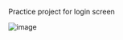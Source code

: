 Practice project for login screen

![image](https://github.com/MariGsp/LittleLemonLogin/assets/47831753/c9f96fa8-cc98-4c6c-9e01-f436ff003d17)

